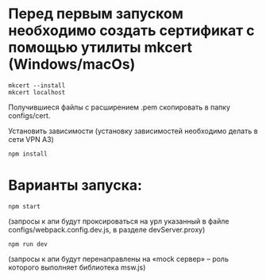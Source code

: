 # Перед первым запуском необходимо создать сертификат с помощью утилиты mkcert (Windows/macOs)

```shell
mkcert --install
mkcert localhost
```

Получившиеся файлы с расширением .pem скопировать в папку configs/cert.

Установить зависимости (установку зависимостей необходимо делать в сети VPN A3)

```shell
npm install
```

# Варианты запуска:

```shell
npm start
```

(запросы к апи будут проксироваться на урл указанный в файле configs/webpack.config.dev.js, в разделе
devServer.proxy)

```shell
npm run dev
```

(запросы к апи будут перенаправлены на «mock сервер» – роль которого выполняет библиотека msw.js)
